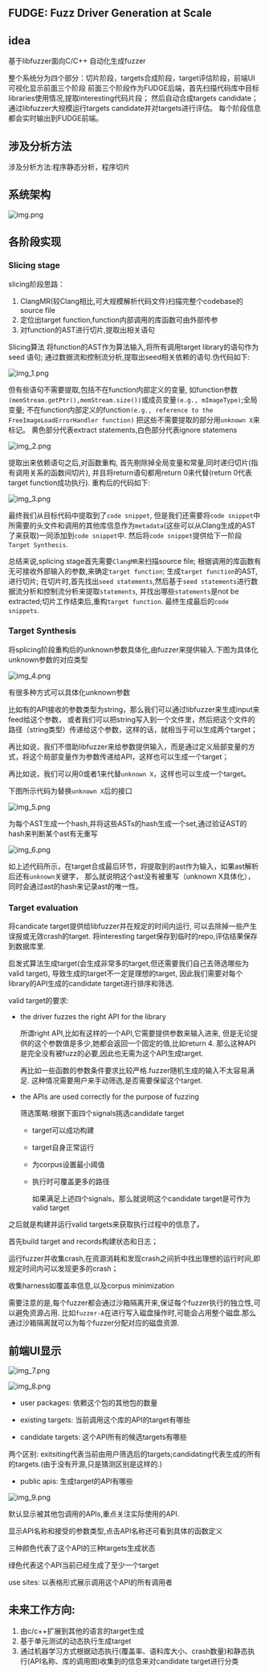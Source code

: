 ## FUDGE: Fuzz Driver Generation at Scale

## idea
基于libfuzzer面向C/C++ 自动化生成fuzzer

整个系统分为四个部分：切片阶段，targets合成阶段，target评估阶段，前端UI可视化显示前面三个阶段
前面三个阶段作为FUDGE后端，首先扫描代码库中目标libraries使用情况,提取interesting代码片段；
然后自动合成targets candidate；通过libfuzzer大规模运行targets candidate并对targets进行评估。
每个阶段信息都会实时输出到FUDGE前端。

## 涉及分析方法
涉及分析方法:程序静态分析，程序切片

## 系统架构
![img.png](https://s2.loli.net/2022/05/01/Wz4A7uIo5tSBrhw.png)



## 各阶段实现

### Slicing stage
slicing阶段思路：
1. ClangMR(较Clang相比,可大规模解析代码文件)扫描完整个codebase的source file
2. 定位出target function,function内部调用的库函数可由外部传参
3. 对function的AST进行切片,提取出相关语句

Slicing算法
将function的AST作为算法输入,将所有调用target library的语句作为seed 语句;
通过数据流和控制流分析,提取出seed相关依赖的语句.伪代码如下:

![img_1.png](https://s2.loli.net/2022/05/01/ImsLEeWZnJ2po8z.png)

但有些语句不需要提取,包括不在function内部定义的变量,
如function参数`(memStream.getPtr(),memStream.size())`或成员变量`(e.g., mImageType)`;全局变量;
不在function内部定义的function`(e.g., reference to the FreeImageLoadErrorHandler function)`
把这些不需要提取的部分用`unknown X`来标记。
黄色部分代表extract statements,白色部分代表ignore statemens

![img_2.png](https://s2.loli.net/2022/05/01/oQsDKjEThI2PU74.png)

提取出来依赖语句之后,对函数重构,
首先剔除掉全局变量和常量,同时递归切片(指有调用关系的函数间切片),
并且将return语句都用return 0来代替(return 0代表target function成功执行).
重构后的代码如下:

![img_3.png](https://s2.loli.net/2022/05/01/s9RQzoqAwkEf6nK.png)

最终我们从目标代码中提取到了`code snippet`,
但是我们还需要将`code snippet`中所需要的头文件和调用的其他库信息作为`metadata`(这些可以从Clang生成的AST了来获取)一同添加到`code snippet`中.
然后将`code snippet`提供给下一阶段`Target Synthesis`.

总结来说,splicing stage首先需要`ClangMR`来扫描source file;
根据调用的库函数有无可接收外部输入的参数,来确定`target function`;
生成`target function`的AST,进行切片;
在切片时,首先找出`seed statements`,然后基于`seed statements`进行数据流分析和控制流分析来提取`statements`,
并找出哪些`statements`是not be extracted;切片工作结束后,重构`target function`.
最终生成最后的`code snippets`.

### Target Synthesis
将splicing阶段重构后的unknown参数具体化,由fuzzer来提供输入.下图为具体化unknown参数的对应类型

![img_4.png](https://s2.loli.net/2022/05/01/8TqEMHzG4tv3VRm.png)

有很多种方式可以具体化unknown参数

比如有的API接收的参数类型为string，那么我们可以通过libfuzzer来生成input来feed给这个参数，
或者我们可以把string写入到一个文件里，然后把这个文件的路径（string类型）传递给这个参数，这样的话，就相当于可以生成两个target；

再比如说，我们不借助libfuzzer来给参数提供输入，而是通过定义局部变量的方式，将这个局部变量作为参数传递给API，这样也可以生成一个target；

再比如说，我们可以用0或者1来代替`unknown X`，这样也可以生成一个target。

下图所示代码为替换`unknown X`后的接口

![img_5.png](https://s2.loli.net/2022/05/01/gYPH3m2DFzGhdfs.png)

为每个AST生成一个hash,并将这些ASTs的hash生成一个set,通过验证AST的hash来判断某个ast有无重写

![img_6.png](https://s2.loli.net/2022/05/01/G5M8oNF2LTVfSW1.png)

如上述代码所示，在target合成最后环节，将提取到的ast作为输入，如果ast解析后还有`unknown`关键字，
那么就说明这个ast没有被重写（unknown X具体化），同时会通过ast的hash来记录ast的唯一性。

### Target evaluation
将candicate target提供给libfuzzer并在规定的时间内运行,
可以去除掉一些产生误报或无效crash的target.
将interesting target保存到临时的repo,评估结果保存到数据库里.

启发式算法生成target(会生成非常多的target,但还需要我们自己去筛选哪些为valid target),
导致生成的target不一定是理想的target,
因此我们需要对每个library的API生成的candidate target进行排序和筛选.

valid target的要求:

- the driver fuzzes the right API for the library

    所谓right API,比如有这样的一个API,它需要提供参数来输入进来,
但是无论提供的这个参数值是多少,她都会返回一个固定的值,比如return 4.
那么这种API是完全没有被fuzz的必要,因此也无需为这个API生成target.

    再比如一些函数的参数条件要求比较严格.fuzzer随机生成的输入不太容易满足.
这种情况需要用户来手动筛选,是否需要保留这个target.
- the APIs are used correctly for the purpose of fuzzing
    
    筛选策略:根据下面四个signals挑选candidate target
    
  + target可以成功构建
  + target自身正常运行
  + 为corpus设置最小阈值
  + 执行时可覆盖更多的路径

    如果满足上述四个signals，那么就说明这个candidate target是可作为valid target
  
之后就是构建并运行valid targets来获取执行过程中的信息了。

首先build target and records构建状态和日志；

运行fuzzer并收集crash,在资源消耗和发现crash之间折中找出理想的运行时间,即规定时间内可以发现更多的crash；

收集harness如覆盖率信息,以及corpus minimization

需要注意的是,每个fuzzer都会通过沙箱隔离开来,保证每个fuzzer执行的独立性,可以避免资源占用.
比如`fuzzer-A`在进行写入磁盘操作时,可能会占用整个磁盘.那么通过沙箱隔离就可以为每个fuzzer分配对应的磁盘资源.

## 前端UI显示

![img_7.png](https://s2.loli.net/2022/05/01/PeapdzGhJ674ofx.png)

![img_8.png](https://s2.loli.net/2022/05/01/9QHiTCXOgIKdsvc.png)

- user packages: 依赖这个包的其他包的数量

- existing targets: 当前调用这个库的API的target有哪些

- candidate targets: 这个API所有的候选targets有哪些

两个区别: exitsiting代表当前由用户筛选后的targets;candidating代表生成的所有的targets.(由于没有开源,只是猜测区别是这样的.)

- public apis: 生成target的API有哪些

![img_9.png](https://s2.loli.net/2022/05/01/t9og8Ihj5meMY4d.png)

默认显示被其他包调用的APIs,重点关注实际使用的API.

显示API名称和接受的参数类型,点击API名称还可看到具体的函数定义

三种颜色代表了这个API的三种targets生成状态

绿色代表这个API当前已经生成了至少一个target

use sites: 以表格形式展示调用这个API的所有调用者

## 未来工作方向:

1. 由c/c++扩展到其他的语言的target生成
2. 基于单元测试的动态执行生成target
3. 通过机器学习方式根据动态执行(覆盖率、语料库大小、crash数量)和静态执行(API名称、库的调用图)收集到的信息来对candidate target进行分类